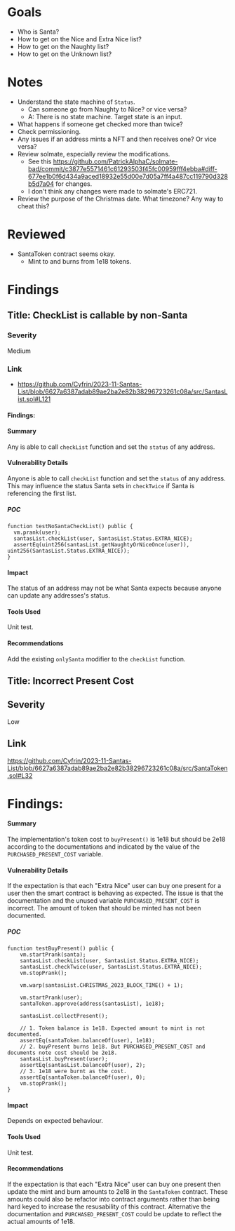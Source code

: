 # Goals

- Who is Santa?
- How to get on the Nice and Extra Nice list?
- How to get on the Naughty list?
- How to get on the Unknown list?

# Notes

- Understand the state machine of `Status`.
  - Can someone go from Naughty to Nice? or vice versa?
  - A: There is no state machine. Target state is an input.
- What happens if someone get checked more than twice?
- Check permissioning.
- Any issues if an address mints a NFT and then receives one? Or vice versa?
- Review solmate, especially review the modifications.
  - See this https://github.com/PatrickAlphaC/solmate-bad/commit/c3877e5571461c61293503f45fc00959fff4ebba#diff-677ee1b0f6d434a9aced18932e55d00e7d05a7ff4a487cc119790d328b5d7a04 for changes.
  - I don't think any changes were made to solmate's ERC721.
- Review the purpose of the Christmas date. What timezone? Any way to cheat this?

# Reviewed

- SantaToken contract seems okay.
  - Mint to and burns from 1e18 tokens.

# Findings

## Title: CheckList is callable by non-Santa

### Severity

Medium

### Link

- https://github.com/Cyfrin/2023-11-Santas-List/blob/6627a6387adab89ae2ba2e82b38296723261c08a/src/SantasList.sol#L121

#### Findings:

#### Summary

Any is able to call `checkList` function and set the `status` of any address.

#### Vulnerability Details

Anyone is able to call `checkList` function and set the `status` of any address. This may influence the status Santa sets in `checkTwice` if Santa is referencing the first list.

##### POC

```
function testNoSantaCheckList() public {
  vm.prank(user);
  santasList.checkList(user, SantasList.Status.EXTRA_NICE);
  assertEq(uint256(santasList.getNaughtyOrNiceOnce(user)), uint256(SantasList.Status.EXTRA_NICE));
}
```

#### Impact

The status of an address may not be what Santa expects because anyone can update any addresses's status.

#### Tools Used

Unit test.

#### Recommendations

Add the existing `onlySanta` modifier to the `checkList` function.

## Title: Incorrect Present Cost

## Severity

Low

## Link

https://github.com/Cyfrin/2023-11-Santas-List/blob/6627a6387adab89ae2ba2e82b38296723261c08a/src/SantaToken.sol#L32

# Findings:

#### Summary

The implementation's token cost to `buyPresent()` is 1e18 but should be 2e18 according to the documentations and indicated by the value of the `PURCHASED_PRESENT_COST` variable.

#### Vulnerability Details

If the expectation is that each "Extra Nice" user can buy one present for a user then the smart contract is behaving as expected. The issue is that the documentation and the unused variable `PURCHASED_PRESENT_COST` is incorrect. The amount of token that should be minted has not been documented.

##### POC

```
function testBuyPresent() public {
    vm.startPrank(santa);
    santasList.checkList(user, SantasList.Status.EXTRA_NICE);
    santasList.checkTwice(user, SantasList.Status.EXTRA_NICE);
    vm.stopPrank();

    vm.warp(santasList.CHRISTMAS_2023_BLOCK_TIME() + 1);

    vm.startPrank(user);
    santaToken.approve(address(santasList), 1e18);

    santasList.collectPresent();

    // 1. Token balance is 1e18. Expected amount to mint is not documented.
    assertEq(santaToken.balanceOf(user), 1e18);
    // 2. buyPresent burns 1e18. But PURCHASED_PRESENT_COST and documents note cost should be 2e18.
    santasList.buyPresent(user);
    assertEq(santasList.balanceOf(user), 2);
    // 3. 1e18 were burnt as the cost.
    assertEq(santaToken.balanceOf(user), 0);
    vm.stopPrank();
}
```

#### Impact

Depends on expected behaviour.

#### Tools Used

Unit test.

#### Recommendations

If the expectation is that each "Extra Nice" user can buy one present then update the mint and burn amounts to 2e18 in the `SantaToken` contract. These amounts could also be refactor into contract arguments rather than being hard keyed to increase the resusability of this contract. Alternative the documentation and `PURCHASED_PRESENT_COST` could be update to reflect the actual amounts of 1e18.
